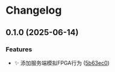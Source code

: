 # Changelog

## 0.1.0 (2025-06-14)


### Features

* ✨ 添加服务端模拟FPGA行为 ([5b63ec0](https://github.com/BedRockJie/transfer-udp-rs/commit/5b63ec0065b8821ae3875eadfbef73d8358faf17))
